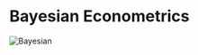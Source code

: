 # Bayesian Econometrics

![Bayesian](https://conversionxl.com/wp-content/uploads/2015/08/600px-BayesEvol-1-568x322.jpg)
